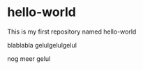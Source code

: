 # hello-world
This is my first repository named hello-world

blablabla gelulgelulgelul


nog meer gelul
